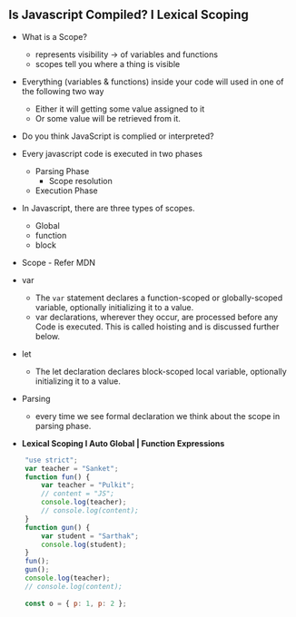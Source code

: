 ## Is Javascript Compiled? I Lexical Scoping
- What is a Scope?
	- represents visibility → of variables and functions
	- scopes tell you where a thing is visible
- Everything (variables & functions) inside your code will used in one of the following two way
	- Either it will getting some value assigned to it
	- Or some value will be retrieved from it.
- Do you think JavaScript is complied or interpreted?
- Every javascript code is executed in two phases
	- Parsing Phase
		- Scope resolution
	- Execution Phase
- In Javascript, there are three types of scopes.
	- Global 
	- function
	- block
- Scope - Refer MDN
- var
	- The `var` statement declares a function-scoped or globally-scoped variable, optionally initializing it to a value.
	- var declarations, wherever they occur, are processed before any Code is executed. This is called hoisting and is discussed further below.
- let
	- The let declaration declares block-scoped local variable, optionally initializing it to a value.
- Parsing
	- every time we see formal declaration we think about the scope in parsing phase.


-   **Lexical Scoping I Auto Global | Function Expressions**
    
```javascript
    "use strict";
    var teacher = "Sanket";
    function fun() {
        var teacher = "Pulkit";
        // content = "JS";
        console.log(teacher);
        // console.log(content);
    }
    function gun() {
        var student = "Sarthak";
        console.log(student);
    }
    fun();
    gun();
    console.log(teacher);
    // console.log(content);
    
    const o = { p: 1, p: 2 }; 
```
